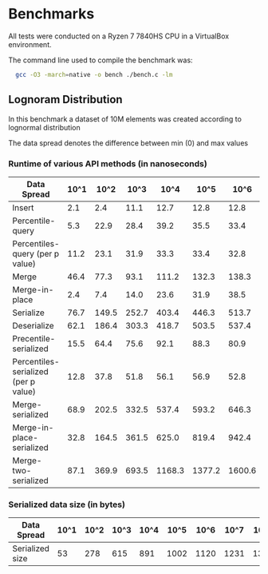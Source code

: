 # Benchmarks

All tests were conducted on a Ryzen 7 7840HS CPU in a VirtualBox environment.

The command line used to compile the benchmark was:

```bash
  gcc -O3 -march=native -o bench ./bench.c -lm
```

## Lognoram Distribution
In this benchmark a dataset of 10M elements was created according to lognormal distribution

The data spread denotes the difference between min (0) and max values

### Runtime of various API methods (in nanoseconds)

Data Spread	|10^1	|10^2	|10^3	|10^4	|10^5	|10^6	|10^7	|10^8	|10^9
---|---|---|---|---|---|---|---|---|---
Insert|	2.1|	2.4|	11.1|	12.7|	12.8|	12.8|	12.8|	13.7|	12.922
Percentile-query|	5.3|	22.9|	28.4|	39.2|	35.5|	33.4|	40.1|	38.9|	37.198
Percentiles-query (per p value)|	11.2|	23.1|	31.9|	33.3|	33.4|	32.8|	33.7|	34.6|	34.032
Merge|	46.4|	77.3|	93.1|	111.2|	132.3|	138.3|	172.7|	176.9|	199.271
Merge-in-place|	2.4|	7.4|	14.0|	23.6|	31.9|	38.5|	47.8|	56.0|	63.965
Serialize	|76.7	|149.5	|252.7	|403.4	|446.3	|513.7	|577.9	|582.9|	646.949
Deserialize|	62.1|	186.4|	303.3|	418.7|	503.5|	537.4|	621.5|	651.3|	707.736
Precentile-serialized|	15.5|	64.4|	75.6|	92.1|	88.3|	80.9|	94.1|	95.1|	89.651
Percentiles-serialized (per p value)|	12.8|	37.8|	51.8|	56.1|	56.9|	52.8|	59.2|	56.8|	56.006
Merge-serialized|	68.9|	202.5|	332.5|	537.4|	593.2|	646.3|	700.7|	752.4|	835.912
Merge-in-place-serialized|	32.8|	164.5|	361.5|	625.0|	819.4|	942.4|	1133.1|	1333.6|	1481.383
Merge-two-serialized|	87.1|	369.9|	693.5|	1168.3|	1377.2|	1600.6|	1891.1|	2214.0|	2381.361|

### Serialized data size (in bytes)
                  
Data Spread	|10^1	|10^2	|10^3	|10^4	|10^5	|10^6	|10^7	|10^8	|10^9
---|---|---|---|---|---|---|---|---|---
Serialized size|	53|	278|	615|	891|	1002|	1120|	1231|	1355|	1482
